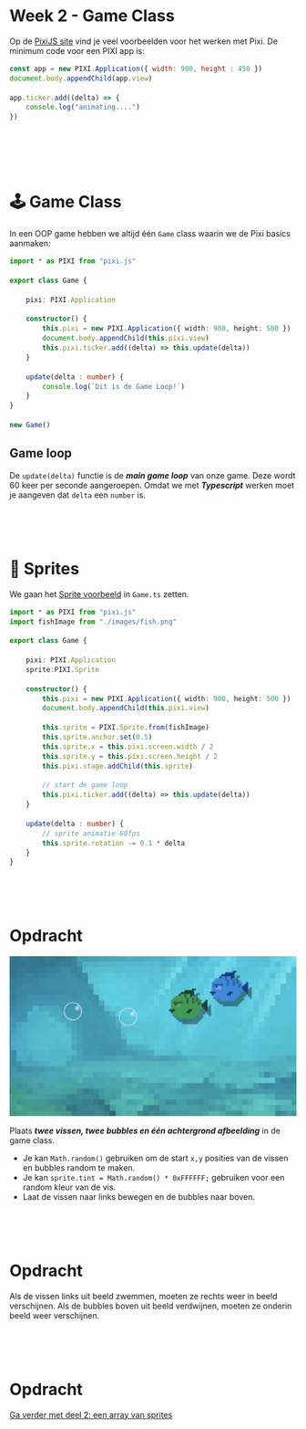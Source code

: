 # Week 2 - Game Class

Op de [PixiJS site](https://pixijs.io/examples/) vind je veel voorbeelden voor het werken met Pixi. De minimum code voor een PIXI app is:

```javascript
const app = new PIXI.Application({ width: 900, height : 450 })
document.body.appendChild(app.view)

app.ticker.add((delta) => {
    console.log("animating....")
})
```
<br>
<br>
<br>
<br>

# 🕹 Game Class

In een OOP game hebben we altijd één `Game` class waarin we de Pixi basics aanmaken: 

```typescript
import * as PIXI from "pixi.js"

export class Game {

    pixi: PIXI.Application

    constructor() {
        this.pixi = new PIXI.Application({ width: 900, height: 500 })
        document.body.appendChild(this.pixi.view)
        this.pixi.ticker.add((delta) => this.update(delta))
    }

    update(delta : number) {
        console.log(`Dit is de Game Loop!`)
    }
}

new Game()
```
## Game loop

De `update(delta)` functie is de ***main game loop*** van onze game. Deze wordt 60 keer per seconde aangeroepen. Omdat we met ***Typescript*** werken moet je aangeven dat `delta` een `number` is.

<br>
<br>
<br>

# 🐠 Sprites  

We gaan het [Sprite voorbeeld](https://pixijs.io/examples/#/sprite/basic.js) in `Game.ts` zetten.

```typescript
import * as PIXI from "pixi.js"
import fishImage from "./images/fish.png"

export class Game {

    pixi: PIXI.Application
    sprite:PIXI.Sprite

    constructor() {
        this.pixi = new PIXI.Application({ width: 900, height: 500 })
        document.body.appendChild(this.pixi.view)

        this.sprite = PIXI.Sprite.from(fishImage)
        this.sprite.anchor.set(0.5)
        this.sprite.x = this.pixi.screen.width / 2
        this.sprite.y = this.pixi.screen.height / 2
        this.pixi.stage.addChild(this.sprite)

        // start de game loop
        this.pixi.ticker.add((delta) => this.update(delta))
    }

    update(delta : number) {
        // sprite animatie 60fps
        this.sprite.rotation -= 0.1 * delta
    }
}
```
<Br>
<br>
<br>

# Opdracht

![two](../week1/twofishes.png)

Plaats ***twee vissen, twee bubbles en één achtergrond afbeelding*** in de game class. 

- Je kan `Math.random()` gebruiken om de start `x,y` posities van de vissen en bubbles random te maken.
- Je kan `sprite.tint = Math.random() * 0xFFFFFF;` gebruiken voor een random kleur van de vis.
- Laat de vissen naar links bewegen en de bubbles naar boven.

<Br>
<br>
<br>

# Opdracht

Als de vissen links uit beeld zwemmen, moeten ze rechts weer in beeld verschijnen. Als de bubbles boven uit beeld verdwijnen, moeten ze onderin beeld weer verschijnen.

<br>
<br>
<br>

# Opdracht

[Ga verder met deel 2: een array van sprites](./week2-pixi-sprites.md)

